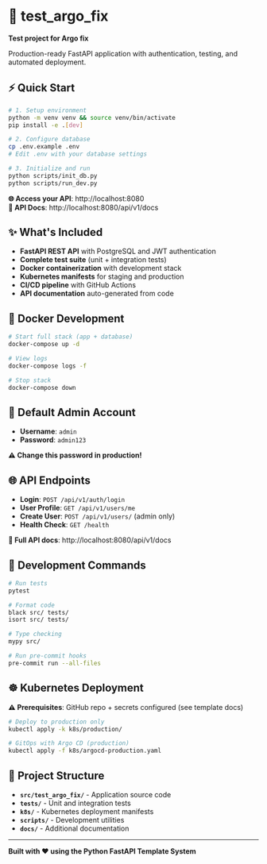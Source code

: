 # 🚀 test_argo_fix

**Test project for Argo fix**

Production-ready FastAPI application with authentication, testing, and automated deployment.

## ⚡ Quick Start

```bash
# 1. Setup environment
python -m venv venv && source venv/bin/activate
pip install -e .[dev]

# 2. Configure database
cp .env.example .env
# Edit .env with your database settings

# 3. Initialize and run
python scripts/init_db.py
python scripts/run_dev.py
```

**🌐 Access your API**: http://localhost:8080  
**📖 API Docs**: http://localhost:8080/api/v1/docs

## ✨ What's Included

- **FastAPI REST API** with PostgreSQL and JWT authentication
- **Complete test suite** (unit + integration tests)  
- **Docker containerization** with development stack
- **Kubernetes manifests** for staging and production
- **CI/CD pipeline** with GitHub Actions
- **API documentation** auto-generated from code

## 🐳 Docker Development

```bash
# Start full stack (app + database)
docker-compose up -d

# View logs
docker-compose logs -f

# Stop stack  
docker-compose down
```

## 🔐 Default Admin Account

- **Username**: `admin`  
- **Password**: `admin123`

**⚠️ Change this password in production!**

## 🌐 API Endpoints

- **Login**: `POST /api/v1/auth/login`
- **User Profile**: `GET /api/v1/users/me`
- **Create User**: `POST /api/v1/users/` (admin only)
- **Health Check**: `GET /health`

**📖 Full API docs**: http://localhost:8080/api/v1/docs

## 🔧 Development Commands

```bash
# Run tests
pytest

# Format code  
black src/ tests/
isort src/ tests/

# Type checking
mypy src/

# Run pre-commit hooks
pre-commit run --all-files
```

## ☸️ Kubernetes Deployment

**⚠️ Prerequisites**: GitHub repo + secrets configured (see template docs)

```bash
# Deploy to production only
kubectl apply -k k8s/production/

# GitOps with Argo CD (production)
kubectl apply -f k8s/argocd-production.yaml
```

## 📁 Project Structure

- **`src/test_argo_fix/`** - Application source code
- **`tests/`** - Unit and integration tests
- **`k8s/`** - Kubernetes deployment manifests
- **`scripts/`** - Development utilities
- **`docs/`** - Additional documentation

---

**Built with ❤️ using the Python FastAPI Template System**
